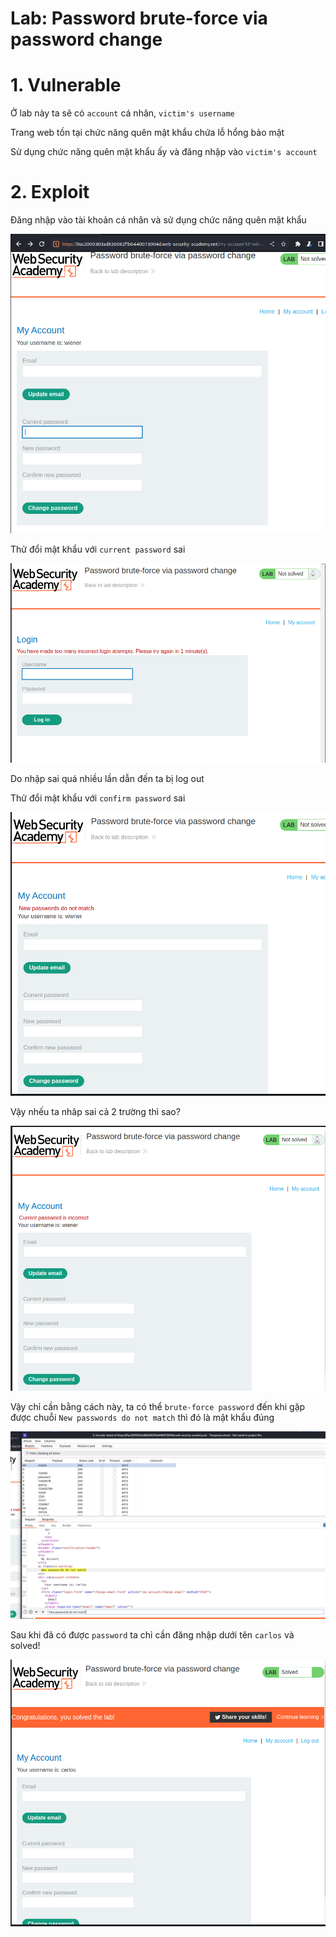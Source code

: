 # Lab: Password brute-force via password change

# 1. Vulnerable

Ở lab này ta sẽ có `account` cá nhân, `victim's username`

Trang web tồn tại chức năng quên mật khẩu chứa lỗ hổng bảo mật

Sử dụng chức năng quên mật khẩu ấy và đăng nhập vào `victim's account`

# 2. Exploit

Đăng nhập vào tài khoản cá nhân và sử dụng chức năng quên mật khẩu

![vuln0.png](images/vuln0.png)

Thử đổi mật khẩu với `current password` sai

![vuln3.png](images/vuln3.png)

Do nhập sai quá nhiều lần dẫn đến ta bị log out

Thử đổi mật khẩu với `confirm password` sai

![vuln1.png](images/vuln1.png)

Vậy nhếu ta nhâp sai cả 2 trường thì sao?

![vuln2.png](images/vuln2.png)

Vậy chỉ cần bằng cách này, ta có thể `brute-force password` đến khi gặp được chuỗi `New passwords do not match` thì đó là mật khẩu đúng

![vuln4.png](images/vuln4.png)

Sau khi đã có được `password` ta chỉ cần đăng nhập dưới tên `carlos` và solved!

![solved.png](images/solved.png)